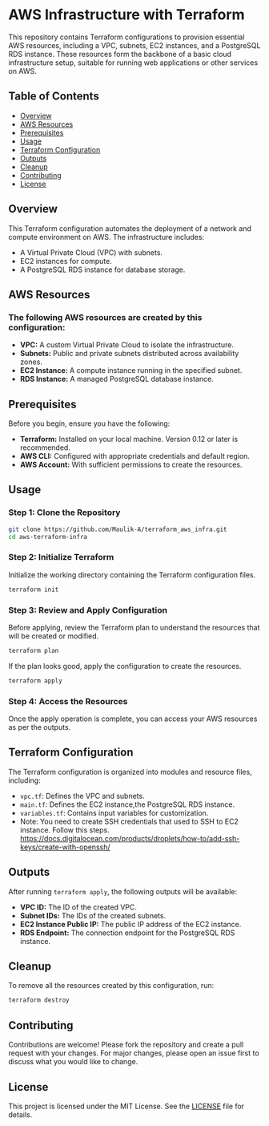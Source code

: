 # AWS Infrastructure with Terraform

This repository contains Terraform configurations to provision essential AWS resources, including a VPC, subnets, EC2 instances, and a PostgreSQL RDS instance. These resources form the backbone of a basic cloud infrastructure setup, suitable for running web applications or other services on AWS.

## Table of Contents

- [Overview](#overview)
- [AWS Resources](#aws-resources)
- [Prerequisites](#prerequisites)
- [Usage](#usage)
- [Terraform Configuration](#terraform-configuration)
- [Outputs](#outputs)
- [Cleanup](#cleanup)
- [Contributing](#contributing)
- [License](#license)

## Overview

This Terraform configuration automates the deployment of a network and compute environment on AWS. The infrastructure includes:

- A Virtual Private Cloud (VPC) with subnets.
- EC2 instances for compute.
- A PostgreSQL RDS instance for database storage.

## AWS Resources

### The following AWS resources are created by this configuration:

- **VPC:** A custom Virtual Private Cloud to isolate the infrastructure.
- **Subnets:** Public and private subnets distributed across availability zones.
- **EC2 Instance:** A compute instance running in the specified subnet.
- **RDS Instance:** A managed PostgreSQL database instance.

## Prerequisites

Before you begin, ensure you have the following:

- **Terraform:** Installed on your local machine. Version 0.12 or later is recommended.
- **AWS CLI:** Configured with appropriate credentials and default region.
- **AWS Account:** With sufficient permissions to create the resources.

## Usage

### Step 1: Clone the Repository

```bash
git clone https://github.com/Maulik-A/terraform_aws_infra.git
cd aws-terraform-infra
```

### Step 2: Initialize Terraform

Initialize the working directory containing the Terraform configuration files.

```bash
terraform init
```

### Step 3: Review and Apply Configuration

Before applying, review the Terraform plan to understand the resources that will be created or modified.

```bash
terraform plan
```

If the plan looks good, apply the configuration to create the resources.

```bash
terraform apply
```

### Step 4: Access the Resources

Once the apply operation is complete, you can access your AWS resources as per the outputs. 

## Terraform Configuration

The Terraform configuration is organized into modules and resource files, including:

- `vpc.tf`: Defines the VPC and subnets.
- `main.tf`: Defines the EC2 instance,the PostgreSQL RDS instance.
- `variables.tf`: Contains input variables for customization.
-  Note: You need to create SSH credentials that used to SSH to EC2 instance. Follow this steps. https://docs.digitalocean.com/products/droplets/how-to/add-ssh-keys/create-with-openssh/

## Outputs

After running `terraform apply`, the following outputs will be available:

- **VPC ID:** The ID of the created VPC.
- **Subnet IDs:** The IDs of the created subnets.
- **EC2 Instance Public IP:** The public IP address of the EC2 instance.
- **RDS Endpoint:** The connection endpoint for the PostgreSQL RDS instance.

## Cleanup

To remove all the resources created by this configuration, run:

```bash
terraform destroy
```

## Contributing

Contributions are welcome! Please fork the repository and create a pull request with your changes. For major changes, please open an issue first to discuss what you would like to change.

## License

This project is licensed under the MIT License. See the [LICENSE](LICENSE) file for details.
